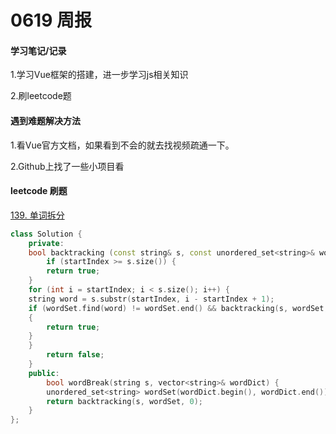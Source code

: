 # 0619 周报

#### 学习笔记/记录

1.学习Vue框架的搭建，进一步学习js相关知识

2.刷leetcode题

#### 遇到难题解决方法
1.看Vue官方文档，如果看到不会的就去找视频疏通一下。

2.Github上找了一些小项目看

#### leetcode 刷题
[139. 单词拆分](https://leetcode.cn/problems/word-break/)

```cpp
class Solution {
	private:
	bool backtracking (const string& s, const unordered_set<string>& wordSet, intstartIndex) {
		if (startIndex >= s.size()) {
		return true;
	}
	for (int i = startIndex; i < s.size(); i++) {
	string word = s.substr(startIndex, i - startIndex + 1);
	if (wordSet.find(word) != wordSet.end() && backtracking(s, wordSet, i + 1))
	{
		return true;
	}
	}
		return false;
	}
	public:
		bool wordBreak(string s, vector<string>& wordDict) {
		unordered_set<string> wordSet(wordDict.begin(), wordDict.end());
		return backtracking(s, wordSet, 0);
	}
};
```

